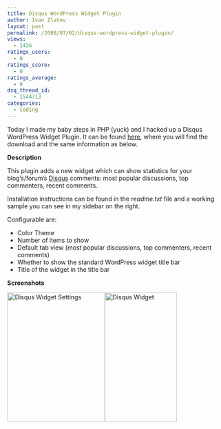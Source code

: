 ```yaml
---
title: Disqus WordPress Widget Plugin
author: Ivan Zlatev
layout: post
permalink: /2008/07/02/disqus-wordpress-widget-plugin/
views:
  - 1436
ratings_users:
  - 0
ratings_score:
  - 0
ratings_average:
  - 0
dsq_thread_id:
  - 1544713
categories:
  - Coding
---
```

Today I made my baby steps in PHP (yuck) and I hacked up a Disqus WordPress Widget Plugin. It can be found [here][1], where you will find the download and the same information as below.

**Description**

This plugin adds a new widget which can show statistics for your blog&#8217;s/forum&#8217;s <a href="http://disqus.com" target="_blank">Disqus</a> comments: most popular discussions, top commenters, recent comments.

Installation instructions can be found in the *readme.txt* file and a working sample you can see in my sidebar on the right.

Configurable are:

  * Color Theme
  * Number of items to show
  * Default tab view (most popular discussions, top commenters, recent comments)
  * Whether to show the standard WordPress widget title bar
  * Title of the widget in the title bar

**Screenshots**

[<img class="alignnone size-medium wp-image-168" title="Disqus Widget Settings" src="http://ivanz.com/wp-content/uploads/2008/07/disqus-widget-227x300.png" alt="Disqus Widget Settings" width="227" height="300" />][2][<img class="alignnone size-medium wp-image-169" title="Disqus Widget" src="http://ivanz.com/wp-content/uploads/2008/07/disqus-widget-2-167x300.png" alt="Disqus Widget" width="167" height="300" />][3]

 [1]: http://ivanz.com/projects/wordpress/
 [2]: http://ivanz.com/wp-content/uploads/2008/07/disqus-widget.png
 [3]: http://ivanz.com/wp-content/uploads/2008/07/disqus-widget-2.png